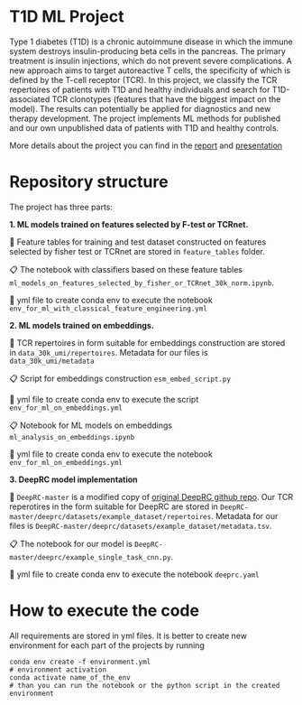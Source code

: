 # T1D ML Project

Type 1 diabetes (T1D) is a chronic autoimmune disease in which the immune system destroys insulin-producing beta cells in the pancreas. The primary treatment is insulin injections, which do not prevent severe complications. A new approach aims to target autoreactive T cells, the specificity of which is defined by the T-cell receptor (TCR). In this project, we classify the TCR repertoires of patients with T1D and healthy individuals and search for T1D-associated TCR clonotypes (features that have the biggest impact on the model). The results can potentially be applied for diagnostics and new therapy development. The project implements ML methods for published and our own unpublished data of patients with T1D and healthy controls.

More details about the project you can find in the [report](report.pdf) and [presentation](presentation.pdf)

# Repository structure

The project has three parts:

**1. ML models trained on features selected by F-test or TCRnet.**

:file_folder: Feature tables for training and test dataset constructed on features selected by fisher test or TCRnet are stored in `feature_tables` folder. 

:clipboard: The notebook with classifiers based on these feature tables `ml_models_on_features_selected_by_fisher_or_TCRnet_30k_norm.ipynb`.

:herb: yml file to create conda env to execute the notebook `env_for_ml_with_classical_feature_engineering.yml`

**2. ML models trained on embeddings.**

:file_folder: TCR repertoires in form suitable for embeddings construction are stored in `data_30k_umi/repertoires`. Metadata for our files is `data_30k_umi/metadata`

:clipboard: Script for embeddings construction `esm_embed_script.py` 

:herb: yml file to create conda env to execute the script `env_for_ml_on_embeddings.yml`

:clipboard: Notebook for ML models on embeddings `ml_analysis_on_embeddings.ipynb`

:herb: yml file to create conda env to execute the notebook `env_for_ml_on_embeddings.yml`

**3. DeepRC model implementation**

:file_folder: `DeepRC-master` is a modified copy of [original DeepRC github repo](https://github.com/ml-jku/DeepRC). Our TCR reperotires in the form suitable for DeepRC are stored in `DeepRC-master/deeprc/datasets/example_dataset/repertoires`. Metadata for our files is `DeepRC-master/deeprc/datasets/example_dataset/metadata.tsv`. 

:clipboard: The notebook for our model is `DeepRC-master/deeprc/example_single_task_cnn.py`.

:herb: yml file to create conda env to execute the notebook `deeprc.yaml`

# How to execute the code

All requirements are stored in yml files. It is better to create new environment for each part of the projects by running

```
conda env create -f environment.yml
# environment activation
conda activate name_of_the_env
# than you can run the notebook or the python script in the created environment
```
